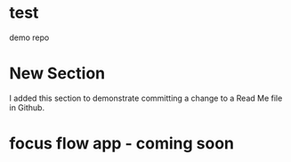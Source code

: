 # test
demo repo

# New Section
I added this section to demonstrate committing a change to a Read Me file in Github.

# focus flow app - coming soon 
